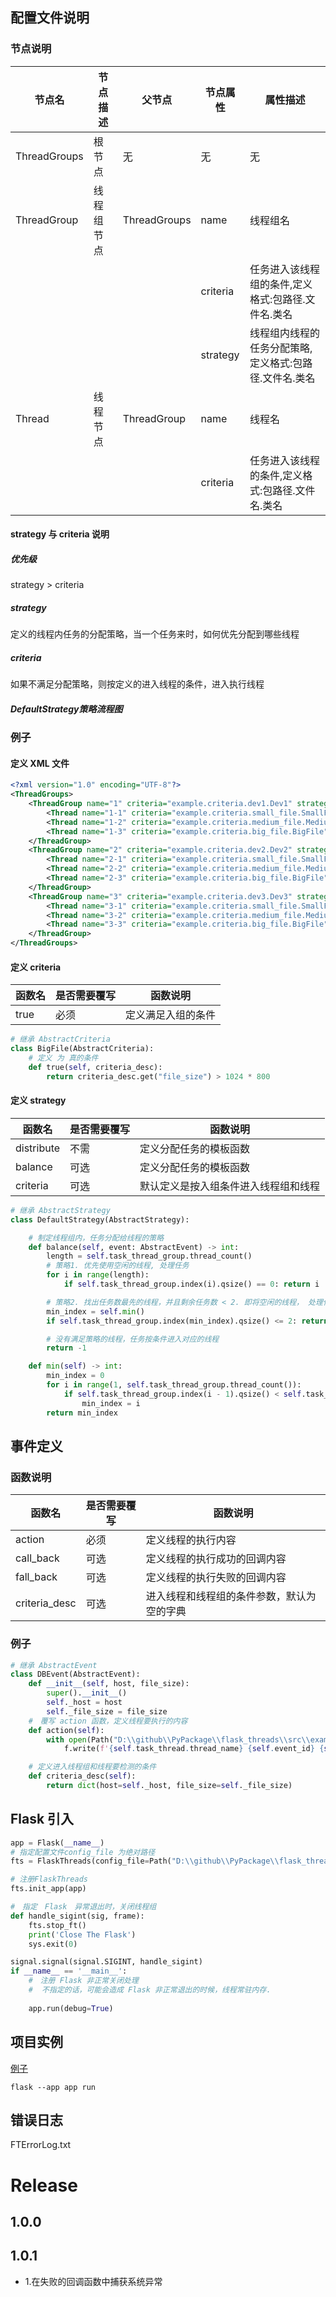 ## 配置文件说明

### 节点说明

| 节点名 |  节点描述 | 父节点 | 节点属性   |  属性描述 |
| ---- | ----- | ----- | ---- | ------ |
| ThreadGroups | 根节点 |  无 | 无 |  无 |
| ThreadGroup | 线程组节点| ThreadGroups | name | 线程组名 |
|  | |  | criteria | 任务进入该线程组的条件,定义格式:包路径.文件名.类名 |
|  | |  | strategy | 线程组内线程的任务分配策略,定义格式:包路径.文件名.类名 |
| Thread | 线程节点| ThreadGroup | name | 线程名 |
|  | |  | criteria | 任务进入该线程的条件,定义格式:包路径.文件名.类名 |

#### strategy 与 criteria 说明

##### 优先级
strategy > criteria

##### strategy
定义的线程内任务的分配策略，当一个任务来时，如何优先分配到哪些线程

##### criteria
如果不满足分配策略，则按定义的进入线程的条件，进入执行线程

##### DefaultStrategy策略流程图
[](https://github.com/thcpc/PyPackage/blob/main/flask_edk_threads/image.png)


### 例子
#### 定义 XML 文件 
```xml
<?xml version="1.0" encoding="UTF-8"?>
<ThreadGroups>
    <ThreadGroup name="1" criteria="example.criteria.dev1.Dev1" strategy="flask_threads.strategies.default_strategy.DefaultStrategy">
        <Thread name="1-1" criteria="example.criteria.small_file.SmallFile" />
        <Thread name="1-2" criteria="example.criteria.medium_file.MediumFile" />
        <Thread name="1-3" criteria="example.criteria.big_file.BigFile" />
    </ThreadGroup>
    <ThreadGroup name="2" criteria="example.criteria.dev2.Dev2" strategy="flask_threads.strategies.default_strategy.DefaultStrategy">
        <Thread name="2-1" criteria="example.criteria.small_file.SmallFile"/>
        <Thread name="2-2" criteria="example.criteria.medium_file.MediumFile"/>
        <Thread name="2-3" criteria="example.criteria.big_file.BigFile"/>
    </ThreadGroup>
    <ThreadGroup name="3" criteria="example.criteria.dev3.Dev3" strategy="flask_threads.strategies.default_strategy.DefaultStrategy">
        <Thread name="3-1" criteria="example.criteria.small_file.SmallFile"/>
        <Thread name="3-2" criteria="example.criteria.medium_file.MediumFile"/>
        <Thread name="3-3" criteria="example.criteria.big_file.BigFile"/>
    </ThreadGroup>
</ThreadGroups>
```
#### 定义 criteria
| 函数名 | 是否需要覆写 | 函数说明 |
| ---- | ----- | ------ |
| true | 必须 | 定义满足入组的条件 |

```python
# 继承 AbstractCriteria
class BigFile(AbstractCriteria):
	# 定义 为 真的条件 
    def true(self, criteria_desc):
        return criteria_desc.get("file_size") > 1024 * 800
```

#### 定义 strategy
| 函数名 | 是否需要覆写 | 函数说明 |
| ---- | ----- | ------ |
| distribute | 不需 | 定义分配任务的模板函数 |
| balance | 可选 | 定义分配任务的模板函数 |
| criteria | 可选 | 默认定义是按入组条件进入线程组和线程 |

```python
# 继承 AbstractStrategy
class DefaultStrategy(AbstractStrategy):

	# 制定线程组内，任务分配给线程的策略
    def balance(self, event: AbstractEvent) -> int:
        length = self.task_thread_group.thread_count()
        # 策略1. 优先使用空闲的线程, 处理任务
        for i in range(length):
            if self.task_thread_group.index(i).qsize() == 0: return i

        # 策略2. 找出任务数最先的线程，并且剩余任务数 < 2. 即将空闲的线程， 处理任务
        min_index = self.min()
        if self.task_thread_group.index(min_index).qsize() <= 2: return i

        # 没有满足策略的线程，任务按条件进入对应的线程
        return -1

    def min(self) -> int:
        min_index = 0
        for i in range(1, self.task_thread_group.thread_count()):
            if self.task_thread_group.index(i - 1).qsize() < self.task_thread_group.index(i).qsize():
                min_index = i
        return min_index
```



## 事件定义
### 函数说明
| 函数名 | 是否需要覆写 | 函数说明 |
| ---- | ----- | ------ |
| action | 必须 | 定义线程的执行内容 |
| call_back | 可选 | 定义线程的执行成功的回调内容 |
| fall_back | 可选 | 定义线程的执行失败的回调内容 |
| criteria_desc | 可选 | 进入线程和线程组的条件参数，默认为 空的字典 |

### 例子
```python
# 继承 AbstractEvent
class DBEvent(AbstractEvent):
    def __init__(self, host, file_size):
        super().__init__()
        self._host = host
        self._file_size = file_size
    #　覆写 action 函数，定义线程要执行的内容
    def action(self):
        with open(Path("D:\\github\\PyPackage\\flask_threads\\src\\example\\output").joinpath(self.event_id), 'w') as f:
            f.write(f'{self.task_thread.thread_name} {self.event_id} {self._host} {self._file_size}')

    # 定义进入线程组和线程要检测的条件
    def criteria_desc(self):
        return dict(host=self._host, file_size=self._file_size)
```

## Flask 引入
```python
app = Flask(__name__)
# 指定配置文件config_file 为绝对路径
fts = FlaskThreads(config_file=Path("D:\\github\\PyPackage\\flask_threads\\src\\example\\ThreadConfiguration.xml"))

# 注册FlaskThreads
fts.init_app(app)

#　指定　Flask　异常退出时，关闭线程组
def handle_sigint(sig, frame):
    fts.stop_ft()
    print('Close The Flask')
    sys.exit(0)

signal.signal(signal.SIGINT, handle_sigint)
if __name__ == '__main__':
	#　注册 Flask 非正常关闭处理
	#  不指定的话，可能会造成 Flask 非正常退出的时候，线程常驻内存.
    
    app.run(debug=True)

```

## 项目实例
[例子](https://github.com/thcpc/PyPackage/tree/main/flask_edk_threads/example)
```shell
flask --app app run
```

## 错误日志
FTErrorLog.txt

# Release 
## 1.0.0 
## 1.0.1
- 1.在失败的回调函数中捕获系统异常